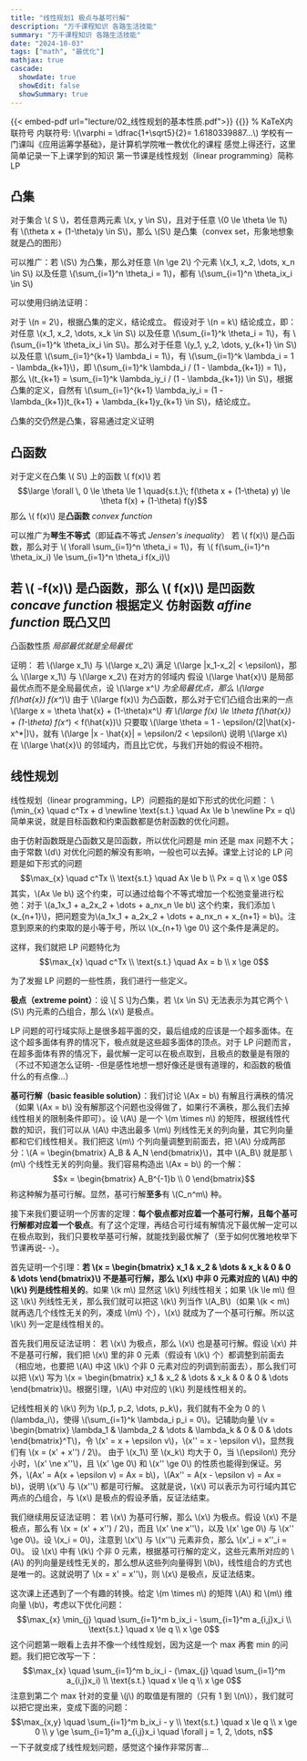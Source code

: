 ```yaml
---
title: "线性规划1 极点与基可行解"
description: "万千课程知识 各路生活技能"
summary: "万千课程知识 各路生活技能"
date: "2024-10-03"
tags: ["math", "最优化"]
mathjax: true  
cascade:
  showdate: true
  showEdit: false
  showSummary: true
---
```

{{< embed-pdf url="lecture/02_线性规划的基本性质.pdf">}}
{{<katex>}}
% KaTeX内联符号
内联符号: \\(\varphi = \dfrac{1+\sqrt5}{2}= 1.6180339887…\\)
学校有一门课叫《应用运筹学基础》，是计算机学院唯一教优化的课程
感觉上得还行，这里简单记录一下上课学到的知识
第一节课是线性规划（linear programming）简称 LP
## 凸集
对于集合 \\( S \\)，若任意两元素 \\(x, y \in S\\)，且对于任意 \\(0 \le \theta \le 1\\) 有 \\(\theta x + (1-\theta)y \in S\\)，那么 \\(S\\) 是凸集（convex set，形象地想象就是凸的图形）

可以推广：若 \\(S\\) 为凸集，那么对任意 \\(n \ge 2\\) 个元素 \\(x_1, x_2, \dots, x_n \in S\\) 以及任意 \\(\sum_{i=1}^n \theta_i = 1\\)，都有 \\(\sum_{i=1}^n \theta_ix_i \in S\\)

可以使用归纳法证明：

对于 \\(n = 2\\)，根据凸集的定义，结论成立。
假设对于 \\(n = k\\) 结论成立，即：
对任意 \\(x_1, x_2, \dots, x_k \in S\\) 以及任意 \\(\sum_{i=1}^k \theta_i = 1\\)，有 \\(\sum_{i=1}^k \theta_ix_i \in S\\)。那么对于任意 \\(y_1, y_2, \dots, y_{k+1} \in S\\) 以及任意 \\(\sum_{i=1}^{k+1} \lambda_i = 1\\)，有 \\(\sum_{i=1}^k \lambda_i = 1 - \lambda_{k+1}\\)，即 \\(\sum_{i=1}^k \lambda_i / (1 - \lambda_{k+1}) = 1\\)，那么 \\(t_{k+1} = \sum_{i=1}^k \lambda_iy_i / (1 - \lambda_{k+1}) \in S\\)，根据凸集的定义，自然有 \\(\sum_{i=1}^{k+1} \lambda_iy_i = (1 - \lambda_{k+1})t_{k+1} + \lambda_{k+1}y_{k+1} \in S\\)，结论成立。

凸集的交仍然是凸集，容易通过定义证明
## 凸函数

对于定义在凸集 \\( S\\) 上的函数 \\( f(x)\\)
若 $$\large \forall \, 0 \le \theta \le 1 \quad{s.t.}\; f(\theta x + (1-\theta) y) \le \theta f(x) + (1-\theta) f(y)$$那么 \\( f(x)\\) 是**凸函数** *convex function*

可以推广为**琴生不等式**（即延森不等式 *Jensen's inequality*）
若 \\( f(x)\\) 是凸函数，那么对于 \\( \forall \sum_{i=1}^n \theta_i = 1\\)，有 \\( f(\sum_{i=1}^n \theta_ix_i) \le \sum_{i=1}^n \theta_i f(x_i)\\)

若 \\( -f(x)\\) 是凸函数，那么 \\( f(x)\\) 是**凹函数** *concave function*
根据定义 **仿射函数** *affine function* 既凸又凹
---
凸函数性质 *局部最优就是全局最优*

证明：
若 \\(\large x_1\\) 与 \\(\large x_2\\) 满足 \\(\large |x_1-x_2| < \epsilon\\)，那么 \\(\large x_1\\) 与 \\(\large x_2\\) 在对方的邻域内
假设 \\(\large \hat{x}\\) 是局部最优点而不是全局最优点，设 \\(\large x^*\\) 为全局最优点，那么 \\(\large f(\hat{x})  f(x^*)\\)
由于 \\(\large f(x)\\) 为凸函数，那么对于它们凸组合出来的一点 \\(\large x = \theta \hat{x} + (1-\theta)x^*\\) 
有 \\(\large f(x) \le \theta f(\hat{x}) + (1-\theta) f(x^*) < f(\hat{x})\\)
只要取 \\(\large \theta = 1 - \epsilon/(2|\hat{x}-x^*|)\\)，就有 \\(\large |x - \hat{x}| = \epsilon/2 < \epsilon\\)
说明 \\(\large x\\) 在 \\(\large \hat{x}\\) 的邻域内，而且比它优，与我们开始的假设不相符。
## 线性规划

线性规划（linear programming，LP）问题指的是如下形式的优化问题：
\\(\min_{x} \quad c^Tx + d \newline \text{s.t.} \quad Ax \le b \newline Px = q\\) 简单来说，就是目标函数和约束函数都是仿射函数的优化问题。

由于仿射函数既是凸函数又是凹函数，所以优化问题是 min 还是 max 问题不大；由于常数 \\(d\\) 对优化问题的解没有影响，一般也可以去掉。课堂上讨论的 LP 问题是如下形式的问题 $$\max_{x} \quad c^Tx \\ \text{s.t.} \quad Ax \le b \\ Px = q \\ x \ge 0$$ 其实，\\(Ax \le b\\) 这个约束，可以通过给每个不等式增加一个松弛变量进行松弛：对于 \\(a_1x_1 + a_2x_2 + \dots + a_nx_n \le b\\) 这个约束，我们添加 \\(x_{n+1}\\)，把问题变为\\(a_1x_1 + a_2x_2 + \dots + a_nx_n + x_{n+1} = b\\)。注意到原来的约束取的是小等于号，所以 \\(x_{n+1} \ge 0\\) 这个条件是满足的。

这样，我们就把 LP 问题特化为 $$\max_{x} \quad c^Tx \\ \text{s.t.} \quad Ax = b \\ x \ge 0$$

 

为了发掘 LP 问题的一些性质，我们进行一些定义。

**极点（extreme point）**：设 \\[ S \\]为凸集，若 \\(x \in S\\) 无法表示为其它两个 \\(S\\) 内元素的凸组合，那么 \\(x\\) 是极点。

LP 问题的可行域实际上是很多超平面的交，最后组成的应该是一个超多面体。在这个超多面体有界的情况下，极点就是这些超多面体的顶点。对于 LP 问题而言，在超多面体有界的情况下，最优解一定可以在极点取到，且极点的数量是有限的（不过不知道怎么证明- -但是感性地想一想好像还是很有道理的，和函数的极值什么的有点像...）

**基可行解（basic feasible solution）**：我们讨论 \\(Ax = b\\) 有解且行满秩的情况（如果 \\(Ax = b\\) 没有解那这个问题也没得做了，如果行不满秩，那么我们去掉线性相关的限制条件即可）。设 \\(A\\) 是一个 \\(m \times n\\) 的矩阵，根据线性代数的知识，我们可以从 \\(A\\) 中选出最多 \\(m\\) 列线性无关的列向量，其它列向量都和它们线性相关。我们把这 \\(m\\) 个列向量调整到前面去，把 \\(A\\) 分成两部分：\\(A = \begin{bmatrix} A_B & A_N \end{bmatrix}\\)，其中 \\(A_B\\) 就是那 \\(m\\) 个线性无关的列向量。我们容易构造出 \\(Ax = b\\) 的一个解：$$x = \begin{bmatrix} A_B^{-1}b \\ 0 \end{bmatrix}$$ 称这种解为基可行解。显然，基可行解**至多**有 \\(C_n^m\\) 种。

 

接下来我们要证明一个厉害的定理：**每个极点都对应着一个基可行解，且每个基可行解都对应着一个极点**。有了这个定理，再结合可行域有解情况下最优解一定可以在极点取到，我们只要枚举基可行解，就能找到最优解了（至于如何优雅地枚举下节课再说- -）。

首先证明一个引理：**若 \\(x = \begin{bmatrix} x_1 & x_2 & \dots & x_k & 0 & 0 & \dots \end{bmatrix}\\) 不是基可行解，那么 \\(x\\) 中非 0 元素对应的 \\(A\\) 中的 \\(k\\) 列是线性相关的**。如果 \\(k  m\\) 显然这 \\(k\\) 列线性相关；如果 \\(k \le m\\) 但这 \\(k\\) 列线性无关，那么我们就可以把这 \\(k\\) 列当作 \\(A_B\\)（如果 \\(k < m\\) 就再选几个线性无关的列，凑成 \\(m\\) 个），\\(x\\) 就成为了一个基可行解。所以这 \\(k\\) 列一定是线性相关的。

首先我们用反证法证明：
若 \\(x\\) 为极点，那么 \\(x\\) 也是基可行解。假设 \\(x\\) 并不是基可行解，我们把 \\(x\\) 里的非 0 元素（假设有 \\(k\\) 个）都调整到前面去（相应地，也要把 \\(A\\) 中这 \\(k\\) 个非 0 元素对应的列调到前面去），那么我们可以把 \\(x\\) 写为 \\(x = \begin{bmatrix} x_1 & x_2 & \dots & x_k & 0 & 0 & \dots \end{bmatrix}\\)。根据引理，\\(A\\) 中对应的 \\(k\\) 列是线性相关的。

记线性相关的 \\(k\\) 列为 \\(p_1, p_2, \dots, p_k\\)，我们就有不全为 0 的 \\(\lambda_i\\)，使得 \\(\sum_{i=1}^k \lambda_i p_i = 0\\)。记辅助向量 \\(v = \begin{bmatrix} \lambda_1 & \lambda_2 & \dots & \lambda_k & 0 & 0 & \dots \end{bmatrix}^T\\)，令 \\(x' = x + \epsilon v\\)，\\(x'' = x - \epsilon v\\)，显然我们有 \\(x = (x' + x'') / 2\\)。
由于 \\(x_1\\) 至 \\(x_k\\) 均大于 0，当 \\(\epsilon\\) 充分小时，\\(x' \ne x''\\)，且 \\(x' \ge 0\\) 和 \\(x'' \ge 0\\) 的性质也能得到保证。另外，\\(Ax' = A(x + \epsilon v) = Ax = b\\)，\\(Ax'' = A(x - \epsilon v) = Ax = b\\)，说明 \\(x'\\) 与 \\(x''\\) 都是可行解。
这就是说，\\(x\\) 可以表示为可行域内其它两点的凸组合，与 \\(x\\) 是极点的假设矛盾，反证法结束。

我们继续用反证法证明：
若 \\(x\\) 为基可行解，那么 \\(x\\) 为极点。假设 \\(x\\) 不是极点，那么有 \\(x = (x' + x'') / 2\\)，而且 \\(x' \ne x''\\)，以及 \\(x' \ge 0\\) 与 \\(x'' \ge 0\\)。设 \\(x_i = 0\\)，注意到 \\(x'\\) 与 \\(x''\\) 元素非负，那么 \\(x'_i = x''_i = 0\\)。
设 \\(x\\) 中有 \\(k\\) 个非 0 元素，根据基可行解的定义，这些元素所对应的 \\(A\\) 的列向量是线性无关的，那么想从这些列向量得到 \\(b\\)，线性组合的方式也是唯一的。这就说明了 \\(x = x' = x''\\)，则 \\(x\\) 是极点，反证法结束。

 
这次课上还遇到了一个有趣的转换。给定 \\(m \times n\\) 的矩阵 \\(A\\) 和 \\(m\\) 维向量 \\(b\\)，考虑以下优化问题：$$\max_{x} \min_{j} \quad \sum_{i=1}^m b_ix_i - \sum_{i=1}^m a_{i,j}x_i \\ \text{s.t.} \quad x \le q \\ x \ge 0$$ 这个问题第一眼看上去并不像一个线性规划，因为这是一个 max 再套 min 的问题。我们把它改写一下：$$\max_{x} \quad \sum_{i=1}^m b_ix_i - (\max_{j} \quad \sum_{i=1}^m a_{i,j}x_i) \\ \text{s.t.} \quad x \le q \\ x \ge 0$$ 注意到第二个 max 针对的变量 \\(j\\) 的取值是有限的（只有 1 到 \\(n\\)），我们就可以把它提出来，变成下面的问题：$$\max_{x,y} \quad \sum_{i=1}^m b_ix_i - y \\ \text{s.t.} \quad x \le q \\ x \ge 0 \\ y \ge \sum_{i=1}^m a_{i,j}x_i \quad \forall j = 1, 2, \dots, n$$ 一下子就变成了线性规划问题，感觉这个操作非常厉害...